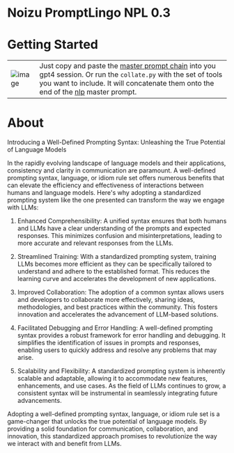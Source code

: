 
Noizu PromptLingo NPL 0.3
==============================

# Getting Started 
|                                                                 |                                          |
| --------------------------------------------------------------- | ---------------------------------------- |
| ![image](https://github.com/noizu-labs-ml/NoizuPromptLingo/assets/6298118/52afeecb-a211-4a56-b03a-8b4c5577e562) |   Just copy and paste the [master prompt chain](prompt.chain.md) into you gpt4 session. Or run the `collate.py` with the set of tools you want to include. It will concatenate them onto the end of the [nlp](nlp/) master prompt. |



# About
Introducing a Well-Defined Prompting Syntax: Unleashing the True Potential of Language Models

In the rapidly evolving landscape of language models and their applications, consistency and clarity in communication are paramount. A well-defined prompting syntax, language, or idiom rule set offers numerous benefits that can elevate the efficiency and effectiveness of interactions between humans and language models. Here's why adopting a standardized prompting system like the one presented can transform the way we engage with LLMs:

1. Enhanced Comprehensibility: A unified syntax ensures that both humans and LLMs have a clear understanding of the prompts and expected responses. This minimizes confusion and misinterpretations, leading to more accurate and relevant responses from the LLMs.

2. Streamlined Training: With a standardized prompting system, training LLMs becomes more efficient as they can be specifically tailored to understand and adhere to the established format. This reduces the learning curve and accelerates the development of new applications.

3. Improved Collaboration: The adoption of a common syntax allows users and developers to collaborate more effectively, sharing ideas, methodologies, and best practices within the community. This fosters innovation and accelerates the advancement of LLM-based solutions.

4. Facilitated Debugging and Error Handling: A well-defined prompting syntax provides a robust framework for error handling and debugging. It simplifies the identification of issues in prompts and responses, enabling users to quickly address and resolve any problems that may arise.

5. Scalability and Flexibility: A standardized prompting system is inherently scalable and adaptable, allowing it to accommodate new features, enhancements, and use cases. As the field of LLMs continues to grow, a consistent syntax will be instrumental in seamlessly integrating future advancements.

Adopting a well-defined prompting syntax, language, or idiom rule set is a game-changer that unlocks the true potential of language models. By providing a solid foundation for communication, collaboration, and innovation, this standardized approach promises to revolutionize the way we interact with and benefit from LLMs.
